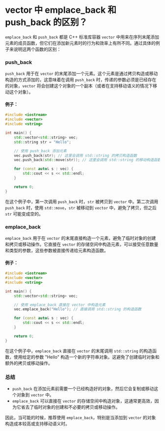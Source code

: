 # vector 中 emplace_back 和 push_back 的区别？

`emplace_back` 和 `push_back` 都是 C++ 标准库容器 `vector` 中用来在序列末尾添加元素的成员函数，但它们在添加新元素时的行为和效率上有所不同。通过具体的例子来说明这两个函数的区别：

### push_back

`push_back` 用于在 `vector` 的末尾添加一个元素。这个元素是通过拷贝构造或移动构造的方式添加的，这意味着在调用 `push_back` 时，传递的参数必须是已经存在的对象，`vector` 将会创建这个对象的一个副本（或者在支持移动语义的情况下移动这个对象）。

#### 例子：

```cpp
#include <iostream>
#include <vector>
#include <string>

int main() {
    std::vector<std::string> vec;
    std::string str = "Hello";

    // 使用 push_back 添加元素
    vec.push_back(str); // 这里会调用 std::string 的拷贝构造函数
    vec.push_back(std::move(str)); // 这里会调用 std::string 的移动构造函数

    for (const auto& s : vec) {
        std::cout << s << std::endl;
    }

    return 0;
}
```

在这个例子中，第一次调用 `push_back` 时，`str` 被拷贝到 `vector` 中。第二次调用 `push_back` 时，使用 `std::move`，`str` 被移动到 `vector` 中，避免了拷贝，但之后 `str` 可能变成空的。

### emplace_back

`emplace_back` 用于在 `vector` 的末尾直接构造一个元素，避免了临时对象的创建和拷贝或移动操作。它直接在 `vector` 的存储空间中构造元素，可以接受任意数量和类型的参数，这些参数被直接传递给元素构造函数。

#### 例子：

```cpp
#include <iostream>
#include <vector>
#include <string>

int main() {
    std::vector<std::string> vec;

    // 使用 emplace_back 直接在 vector 中构造元素
    vec.emplace_back("Hello"); // 直接调用 std::string 的构造函数

    for (const auto& s : vec) {
        std::cout << s << std::endl;
    }

    return 0;
}
```

在这个例子中，`emplace_back` 直接在 `vector` 的末尾调用 `std::string` 的构造函数，使用给定的参数 "Hello" 构造一个新的字符串对象。这避免了创建临时对象和额外的拷贝或移动操作。

### 总结

- `push_back` 在添加元素前需要一个已经构造好的对象，然后它会复制或移动这个对象到 `vector` 中。
- `emplace_back` 可以直接在 `vector` 的存储空间中构造对象，这通常更高效，因为它省去了临时对象的创建和不必要的拷贝或移动操作。

因此，当可能的时候，推荐使用 `emplace_back`，特别是当添加到 `vector` 的对象构造成本较高或支持移动语义时。
